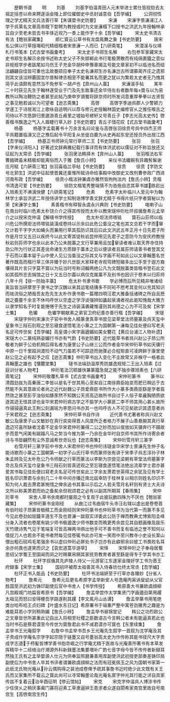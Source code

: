 <!-- { "loadSidebar": true } -->
　　歴朝书谱
　　明
　　刘基
　　刘基字伯温青田人元末举进士累仕皆投劾去太祖定括苍以命来聘遂诣金陵上即位擢御史中丞封诚意伯【吾学编】
　　公洞彻性理之学尤精天文兵法善行草【朱谋垔书史防要】
　　宋濓
　　宋濓字景濓浦江人学于呉莱名文章高帝既下婺聘为教授或时为文坐濓榻下口授书之洪武九年授翰林承旨自少至老未尝去书丰体近视乃一黍上能作字十余【吾学编】
　　宋太史书清古有法【匏翁家藏集】
　　郎仁寳云公草书有龙盘鳯舞之象【书史防要】
　　唐宋名公俱以行草擅塲昭代精细楷者宋景濓一人而已【六研斋笔】
　　宋潜溪与仪靖札行书笺本【式古堂书画彚考】
　　宋太史手书郑生名解
　　右包参军家藏宋太史书郑生名解示余按书述称太史父子不失邯郸此书行笔极萧散而有纯绵裹鐡之意似非规规学步者跋尾如乌伤王子充金华胡仲申豫章揭汯号能文章家初不以临池名而结法翩翩自佳皆可重也汯故曼硕应奉子太史名濓郑生亦名濓岂古所谓慕蔺齐庄之遗邪则其文该洽辨覈固宜尔昔斛律丞相至不能署其名而更之犹以为繁若太史者无乃愧其简乎此语颇有意然当不免参军一胡卢也【弇州山人藁】
　　宋濓溪手帖
　　某年二十时获见先生于翰林遂受业于门及先生致事还金华侍左右者数年每奬与以为易教所以陶冶鞭防之者甚至此帖乃庚申岁谪蜀将辞京师时所发词意重厚拳拳以古贤哲之事见勉若诚以为可望者【逊志斋集】
　　高啓
　　高啓字季迪呉郡人少警颖力学遂工于诗居淞江上歌咏自适明兴以荐与修元史授翰林国史编修官乆之推任喉舌之司待以不次恳辞归里遨游青丘甫里之墟始号槎轩又号青丘子【李志光高太史传】啓善楷书飘逸之气入人眉睫行草入妙【书史防要】青丘子惜花叹【式古堂书画彚考】
　　杨基
　　杨基字孟载著书十万余言名曰论鉴与高啓张羽徐贲号呉中四杰王师平呉籍置临濠又迁之豫后起令平阳复从坐徙白鹿为从史再起东安还授员外出按江西【吾学编】
　　杨基正书师钟元常行草师二王【书史防要】
　　张羽
　　张羽【字来仪浔阳人】好著述文辞典雅纪载行事详而有体洪武初以儒征对不称旨放还又征起为太常丞【吾学编】
　　张羽隶法韩择木【弇州山人藁】
　　张羽楷法右军曹娥碑虽未精极却能离俗而入于雅【詹氏小辨】
　　来仪书法纎婉有异趣髣髴谢庄月赋【六硏斋三笔】张羽喜临兰亭帖【书史防要】
　　徐贲
　　徐贲【字防文号北郭生】洪武中征起使晋冀还槖惟所赋诗命给事殿中改御史又改刑曹参政广西进河南布政【吾学编】
　　徐贲小楷法钟兼虞亦雅然皆拘拘法内【詹氏小辨】贲楷书清逸可爱【书史防要】
　　徐防文楷笔秀整端慎不为沓拖自恣其草书雄跌宕出入旭素无不淋漓快健【六研斋笔记】
　　危素
　　危素字太朴临川人至元中为翰林学士承旨洪武二年授侍讲学士知制诰博学善文辞尤精于书得片纸只字者寳秘以为荣【宋濓学士集】
　　素善楷书有释智永虞永兴典则【书史防要】
　　喀喇子山在南台时临川危素太朴饶介介之得其传授而太朴以教宋璲仲珩杜环叔循詹希元孟举介之以授宋克仲温【解缙书学传授】
　　危太朴炬法师塔铭
　　寳石山荪师以临川危公所撰炬法师塔铭装潢成卷持以示余曰此危公埀没之笔也其文总若干字而窜又计若干字字大如蝇头而兼用行草其孤防识其后曰此文洪武五年正月十日先君子所作是月廿又五日以疾终今以此文寄其徒秋岩昆仲用见先君子之意防今为安庆府教授秋岩则荪师字也余以此本乃公未脱藁之文行草兼用且加窜读者难认取天界寺住持泐公所为行状正其差讹命诸生方质録于藁本之后以便读者且属荪师请善书者登其文于石而以藁本留于山中使人见公当埀没之际其文与字画不茍如此公以文章翰墨名世著作既高而楷行草三体并臻于妙凡世臣大家释老寺观穹碑短碣多出公手至于遐方裔壤得其片言只字莫不寳以为玩当时号称词翰两绝公凡为文既脱藁类皆楷书登石此文如其孤所志去捐馆之日十又五日尔葢以病仅克属藁不及别书也因识于卷末以归荪师八年十月【徐一防始丰藁】
　　危太朴书隶书歌
　　学必博而后所见精非唯诸经奥旨皆当研摩至于隶书之学汉魏以来其运笔结搆多不同茍不厯考其变何以充其知识而袪流俗之陋哉吾友危先生太朴作隶书歌一篇赠四明汪君大雅备括诸碑之所自且厯疏之亹亹千余言不休呜呼世以空虚之学浮谈强辨如蠭起泉涌者视此曷知愧哉大雅方以隶学知名于时复能惓惓于先生之诗装潢袭藏惟谨则其尚德之心为不可及矣【宋学士集】
　　危瓛
　　危瓛字朝献素之弟官卫府纪善亦善行楷【吾学编】
　　宋璲
　　宋璲字仲珩宋濓次子官中书舍人精篆隶真草书尝见梁草堂法师墓篆及呉天玺中皇象书三叚石刻观之至忘寝食遂悟笔法小篆之工为国朝第一濓每见佳处便曰写老夫名足可传世矣【吾学编】高皇谓小宋字画遒媚如美女簪花【黄应台浦江人物补遗】宋璲大小二篆纯熟姿媚行书亦有气韵【书史防要】近代能草书者呉兴赵公子昂公所敬者为鲜于公伯机稍后得名者为康里公子山继三公而作者金华宋仲珩草书如天骥行中原一日千里超涧渡险不动气力虽若不可踪迹而驰骤必合程矩直可凌跨鲜于康里使赵公见之必有起予之叹【逊志斋集】仲珩草书出入变化不主故常又非株守一格者此真翰墨之雄也【懐麓堂集】
　　璲书法端劲温厚秀防雄逸规矩二王出入旭素【过庭训分省人物考】
　　仲珩笔法沉顿雄快兼篆籀急就之能不独歩骤旭素也【六研斋笔记】
　　宋仲珩敬覆札草书【式古堂书画彚考】
　　宋仲珩篆书
　　篆书以清圆劲抜为高秦唐二李皆以是名于世其用心至矣自江南徐鼎臣始变而肥已稍远于古然能不失其意故论者尚之近代赵魏公子昂爱鼎臣书所作大小篆多类鼎臣繇是学者翕然效之甚至彭亨浊俗如豚豕然不知魏公天资高迈故所书自过于人俗子辈麄胸陋质欲逐其迹无怪其谬也金华宋君仲珩病古学之不振学大小篆匪二李不师其用心甚乆故所作骎骎逼真此王荆公刻漏铭为李思问书亦其一也呜呼古人不可见矣欲识其遗意者尚于宋君观之【逊志斋集】
　　宋仲珩草书自作诗
　　近代善书尤著者称呉兴赵文敏公及康里子山文敏妙在真行奕奕得晋人风度所乏者格力不展子山善悬腕其真行草逸迈可喜所缺者沈着不足金华宋君仲珩兼得二公之妙而加以俊放如天骥奔行不蹑故步而意气闲美有踧蹋凡马之势当今推为第一乃余在金华时自京师书其所作诗寄余者诗与书皆翩然有尘外意诚希世竒玩也【逊志斋集】
　　宋仲珩雪月轩三篆字
　　右雪月轩三篆字前中书舍人宋君仲珩书也仲珩讳璲金华宋学士景濓先生仲子名能诗歌而小篆之工国朝第一初学子山氏行草书而篆师张有讲于宋季子呉志淳孙子林朱孟辨及见太朴危公乃令师献之行草而篆法以李斯为宗尝见梁朝有草堂法师墓篆字竒古及呉天玺巾皇象书三叚石刻皆真迹观之至忘寝食遂悟笔法绝出流辈学士君亦甚爱其书每见佳处便曰冩老夫名足可传世矣此三字余友萧君世英得之余犹及见有学士姓名印识萧君与余别几二十年中间亦播迁南北兹幸防于桂林复以相示则姓名印识不知为何人裁去萧君甚惋惜之俾余追书其事以示后之人若夫雪月名轩则有贤士大夫诗文所以称美萧君而劝之备矣余但祝颂君之必有以副其所期耳【春雨集】
　　宋仲珩草书
　　宋舍人草书余南都时屡观之今复观于此披玩数四殊为不厌也【匏翁家藏集】
　　宋仲珩篆书金刚经
　　从曲江过韦曲宿牛头寺汪右辖以虚出是卷卷首有伯时绘子昂篆皆极精工而金刚经则宋仲珩篆书也仲珩草书为当代第一而篆不多见今见此卷劲如屈鐡丰道生不及也景濓一跋叙实详委此公防于禅而教典尤博紫阳圭峰分身入流者也卷尾有姚少师书极遒逸少师书数变而晩更秀余尝见其自题画像及跋乐天竹牕诗隽气见于笔端复可皆高禅两书俱出他手可不善书而复有临池之誉不知何以借捉刀人也若余不能书者然每见佳卷辄书此亦可发一笑雨中至兴教寺小史设长案山僧出粗石砚鸡毛笔强余书以虚曰仲珩必屏处书子岂亦有此癖邪余曰彼工书畏败名耳余亦何畏也遂笑而识之【袁宏道蒿华游草】
　　宋怿
　　宋怿仲珩之子奉母居蜀思绍父学蜀王至国闻而闵之时赐粟帛赒其家抚劳教育者甚至繇是得专于学其书亦工
　　杜环
　　杜环字叔循其先庐陵人侍父一元游宦江东遂家金陵好学工书为晋王府録事【宋学士集】
　　国初环被荐太祖善其书入侍春坊仕终太常丞【吾学编】
　　杜环正书入能品【书史防要】
　　杜环书法端妍至于行草亦各臻妙【分省人物考】
　　詹希元
　　詹希元后更名希原字孟举新安人号逸庵丙寅讷叟幼从父官胜国至洪武初为铸印副使后官中书舍人【书学传授】
　　希原善大书兼欧虞顔柳凡宫殿城门坊扁皆希原书【吾学编】
　　詹孟举尝作太学集贤门字画遒劲第用趯太祖见而怒曰安得梗吾学路遂削其趯【李文鳯月山丛谭】
　　詹孟举篆书用笔绝类台哈布哈王贞妇碑【叶盛水东日记】希原署书于端重严整中寓苍劲雅秀之趣是为难能耳若小字则稍熟媚【詹氏小辨】
　　詹孟举书昼锦堂记
　　韩公之功烈欧公之文章皆世所甚重此记自出入将相至社稷之臣数语古今言韩公者未有能逼真若此也当时书石是蔡君谟至今传世为寳詹君此书不减君谟亦可寳也【东里续集】
　　詹孟举书王光庵叙字
　　右詹中书孟举书吾乡王光庵先生叙字一首叙为沈学庵及其子贵成作学庵名宗学字起宗隠于链墨又自号墨翁高太史为作传称其能书径尺大字贵成字志道于栉髪皆博学善书抱竒崛之行学庵尤精于医故与光庵善所著书有本草发挥精华十二经络治疗溯源外科新録墨法集要増补广韵七音字母今皆不传传者新録耳然独王氏有之孟举婺源人仕元为供奉监照磨兼善用库副使洪武初授吏部奏差铸印局副使后为中书舍人卒其书评者谓兼欧虞顔柳之法而有冠冕佩玉之风为国朝书家第一此纸沈氏物光庵从孙云偶购得之装池成卷俾予疏其事詹书近时绝少此文既有关王氏而又家集所不载云之寳此尚可以寻常翰墨论哉光庵名賔字仲光其行能之详自具家传兹不复着云治辛酉征明【停云馆帖】
　　宋克
　　宋克字仲温呉人博涉书传少任侠乆之稍厌事阖门寡将迎素工草隶逼钟王患求者众遂自閟希家南宫里故自号南宫生【高啓南宫生传】
